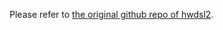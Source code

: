 ﻿Please refer to [the original github repo of hwdsl2](https://github.com/hwdsl2/docker-ipsec-vpn-server).
